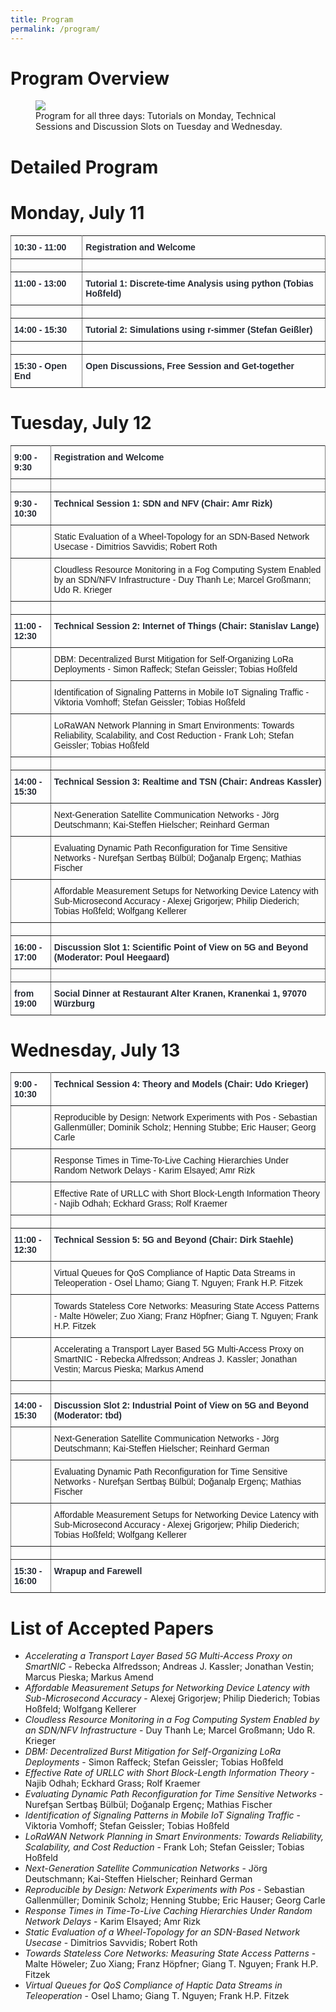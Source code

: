 ```yaml
---
title: Program
permalink: /program/
---
```


# Program Overview

<figure>
	<a href="{{ '/assets/images/workshop_program.png' | relative_url }}" class="image-popup">
    <img src="{{ '/assets/images/workshop_program.png' | relative_url }}">
  </a>
	  <figcaption>
      Program for all three days: Tutorials on Monday, Technical Sessions and Discussion Slots on Tuesday and Wednesday.
    </figcaption>
</figure>

# Detailed Program

# Monday, July 11

<style type="text/css">
.tg  {border-collapse:collapse;border-spacing:0;}
.tg td{border-color:black;border-style:solid;border-width:1px;font-family:Arial, sans-serif;font-size:14px;
  overflow:hidden;padding:10px 5px;word-break:normal;}
.tg th{border-color:black;border-style:solid;border-width:1px;font-family:Arial, sans-serif;font-size:14px;
  font-weight:normal;overflow:hidden;padding:10px 5px;word-break:normal;background-color: #FEFEFE;color: #252A34;font-weight: bold;}
.tg .tg-0pky{border-color:inherit;text-align:left;vertical-align:top}
.tg .tg-0lax{text-align:left;vertical-align:top}
</style>

<table class="tg">
<tbody>
  <tr>
    <th class="tg-0pky">10:30 - 11:00</th>
    <th class="tg-0pky">Registration and Welcome</th>
  </tr>
  <tr>
    <td class="tg-0pky"></td>
    <td class="tg-0pky"></td>
  </tr>
  <tr>
    <th class="tg-0pky">11:00 - 13:00</th>
    <th class="tg-0pky">Tutorial 1: Discrete-time Analysis using python (Tobias Hoßfeld)</th>
  </tr>
  <tr>
    <td class="tg-0pky"></td>
    <td class="tg-0pky"></td>
  </tr>
  <tr>
    <th class="tg-0pky">14:00 - 15:30</th>
    <th class="tg-0pky">Tutorial 2: Simulations using r-simmer (Stefan Geißler)</th>
  </tr>
  <tr>
    <td class="tg-0pky"></td>
    <td class="tg-0pky"></td>
  </tr>
  <tr>
    <th class="tg-0pky">15:30 - Open End</th>
    <th class="tg-0pky">Open Discussions, Free Session and Get-together</th>
  </tr>
</tbody>
</table>

# Tuesday, July 12

<table class="tg">
<tbody>
  <tr>
    <th class="tg-0pky">9:00 - 9:30</th>
    <th class="tg-0pky">Registration and Welcome</th>
  </tr>
  <tr>
    <td class="tg-0pky"></td>
    <td class="tg-0pky"></td>
  </tr>
  <tr>
    <th class="tg-0pky">9:30 - 10:30</th>
    <th class="tg-0pky">Technical Session 1: SDN and NFV (Chair: Amr Rizk)</th>
  </tr>
  <tr>
    <td class="tg-0pky"></td>
    <td class="tg-0pky">Static Evaluation of a Wheel-Topology for an SDN-Based Network Usecase - Dimitrios Savvidis; Robert Roth</td>
  </tr>
  <tr>
    <td class="tg-0pky"></td>
    <td class="tg-0pky">Cloudless Resource Monitoring in a Fog Computing System Enabled by an SDN/NFV Infrastructure - Duy Thanh Le; Marcel Großmann; Udo R. Krieger</td>
  </tr>
  <tr>
    <td class="tg-0pky"></td>
    <td class="tg-0pky"></td>
  </tr>
  <tr>
    <th class="tg-0pky">11:00 - 12:30</th>
    <th class="tg-0pky">Technical Session 2: Internet of Things (Chair: Stanislav Lange)</th>
  </tr>
  <tr>
    <td class="tg-0pky"></td>
    <td class="tg-0pky">DBM: Decentralized Burst Mitigation for Self-Organizing LoRa Deployments - Simon Raffeck; Stefan Geissler; Tobias Hoßfeld</td>
  </tr>
  <tr>
    <td class="tg-0pky"></td>
    <td class="tg-0pky">Identification of Signaling Patterns in Mobile IoT Signaling Traffic - Viktoria Vomhoff; Stefan Geissler; Tobias Hoßfeld</td>
  </tr>
  <tr>
    <td class="tg-0pky"></td>
    <td class="tg-0pky">LoRaWAN Network Planning in Smart Environments: Towards Reliability, Scalability, and Cost Reduction - Frank Loh; Stefan Geissler; Tobias Hoßfeld</td>
  </tr>
  <tr>
    <td class="tg-0pky"></td>
    <td class="tg-0pky"></td>
  </tr>
  <tr>
    <th class="tg-0pky">14:00 - 15:30</th>
    <th class="tg-0pky">Technical Session 3: Realtime and TSN (Chair: Andreas Kassler)</th>
  </tr>
  <tr>
    <td class="tg-0pky"></td>
    <td class="tg-0pky">Next-Generation Satellite Communication Networks - Jörg Deutschmann; Kai-Steffen Hielscher; Reinhard German</td>
  </tr>
  <tr>
    <td class="tg-0pky"></td>
    <td class="tg-0pky">Evaluating Dynamic Path Reconfiguration for Time Sensitive Networks - Nurefşan Sertbaş Bülbül; Doğanalp Ergenç; Mathias Fischer</td>
  </tr>
  <tr>
    <td class="tg-0pky"></td>
    <td class="tg-0pky">Affordable Measurement Setups for Networking Device Latency with Sub-Microsecond Accuracy - Alexej Grigorjew; Philip Diederich; Tobias Hoßfeld; Wolfgang Kellerer</td>
  </tr>
  <tr>
    <td class="tg-0pky"></td>
    <td class="tg-0pky"></td>
  </tr>
  <tr>
    <th class="tg-0pky">16:00 - 17:00</th>
    <th class="tg-0pky">Discussion Slot 1: Scientific Point of View on 5G and Beyond (Moderator: Poul Heegaard)</th>
  </tr>
  <tr>
    <td class="tg-0pky"></td>
    <td class="tg-0pky"></td>
  </tr>
  <tr>
    <th class="tg-0pky">from 19:00</th>
    <th class="tg-0pky">Social Dinner at Restaurant Alter Kranen, Kranenkai 1, 97070 Würzburg</th>
  </tr>
</tbody>
</table>

# Wednesday, July 13

<table class="tg">
<tbody>
  <tr>
    <th class="tg-0pky">9:00 - 10:30</th>
    <th class="tg-0pky">Technical Session 4: Theory and Models (Chair: Udo Krieger)</th>
  </tr>
  <tr>
    <td class="tg-0pky"></td>
    <td class="tg-0pky">Reproducible by Design: Network Experiments with Pos - Sebastian Gallenmüller; Dominik Scholz; Henning Stubbe; Eric Hauser; Georg Carle</td>
  </tr>
  <tr>
    <td class="tg-0pky"></td>
    <td class="tg-0pky">Response Times in Time-To-Live Caching Hierarchies Under Random Network Delays - Karim Elsayed; Amr Rizk</td>
  </tr>
  <tr>
    <td class="tg-0pky"></td>
    <td class="tg-0pky">Effective Rate of URLLC with Short Block-Length Information Theory - Najib Odhah; Eckhard Grass; Rolf Kraemer</td>
  </tr>
  <tr>
    <td class="tg-0pky"></td>
    <td class="tg-0pky"></td>
  </tr>
  <tr>
    <th class="tg-0pky">11:00 - 12:30</th>
    <th class="tg-0pky">Technical Session 5: 5G and Beyond (Chair: Dirk Staehle)</th>
  </tr>
  <tr>
    <td class="tg-0pky"></td>
    <td class="tg-0pky">Virtual Queues for QoS Compliance of Haptic Data Streams in Teleoperation - Osel Lhamo; Giang T. Nguyen; Frank H.P. Fitzek</td>
  </tr>
  <tr>
    <td class="tg-0pky"></td>
    <td class="tg-0pky">Towards Stateless Core Networks: Measuring State Access Patterns - Malte Höweler; Zuo Xiang; Franz Höpfner; Giang T. Nguyen; Frank H.P. Fitzek</td>
  </tr>
  <tr>
    <td class="tg-0pky"></td>
    <td class="tg-0pky">Accelerating a Transport Layer Based 5G Multi-Access Proxy on SmartNIC - Rebecka Alfredsson; Andreas J. Kassler; Jonathan Vestin; Marcus Pieska; Markus Amend</td>
  </tr>
  <tr>
    <td class="tg-0pky"></td>
    <td class="tg-0pky"></td>
  </tr>
  <tr>
    <th class="tg-0pky">14:00 - 15:30</th>
    <th class="tg-0pky">Discussion Slot 2: Industrial Point of View on 5G and Beyond (Moderator: tbd)</th>
  </tr>
  <tr>
    <td class="tg-0pky"></td>
    <td class="tg-0pky">Next-Generation Satellite Communication Networks - Jörg Deutschmann; Kai-Steffen Hielscher; Reinhard German</td>
  </tr>
  <tr>
    <td class="tg-0pky"></td>
    <td class="tg-0pky">Evaluating Dynamic Path Reconfiguration for Time Sensitive Networks - Nurefşan Sertbaş Bülbül; Doğanalp Ergenç; Mathias Fischer</td>
  </tr>
  <tr>
    <td class="tg-0pky"></td>
    <td class="tg-0pky">Affordable Measurement Setups for Networking Device Latency with Sub-Microsecond Accuracy - Alexej Grigorjew; Philip Diederich; Tobias Hoßfeld; Wolfgang Kellerer</td>
  </tr>
  <tr>
    <td class="tg-0pky"></td>
    <td class="tg-0pky"></td>
  </tr>
  <tr>
    <th class="tg-0pky">15:30 - 16:00</th>
    <th class="tg-0pky">Wrapup and Farewell</th>
  </tr>
</tbody>
</table>

# List of Accepted Papers

* _Accelerating a Transport Layer Based 5G Multi-Access Proxy on SmartNIC_ - Rebecka Alfredsson; Andreas J. Kassler; Jonathan Vestin; Marcus Pieska; Markus Amend
* _Affordable Measurement Setups for Networking Device Latency with Sub-Microsecond Accuracy_ - Alexej Grigorjew; Philip Diederich; Tobias Hoßfeld; Wolfgang Kellerer
* _Cloudless Resource Monitoring in a Fog Computing System Enabled by an SDN/NFV Infrastructure_ - Duy Thanh Le; Marcel Großmann; Udo R. Krieger
* _DBM: Decentralized Burst Mitigation for Self-Organizing LoRa Deployments_ - Simon Raffeck; Stefan Geissler; Tobias Hoßfeld
* _Effective Rate of URLLC with Short Block-Length Information Theory_ - Najib Odhah; Eckhard Grass; Rolf Kraemer
* _Evaluating Dynamic Path Reconfiguration for Time Sensitive Networks_ - Nurefşan Sertbaş Bülbül; Doğanalp Ergenç; Mathias Fischer
* _Identification of Signaling Patterns in Mobile IoT Signaling Traffic_ - Viktoria Vomhoff; Stefan Geissler; Tobias Hoßfeld
* _LoRaWAN Network Planning in Smart Environments: Towards Reliability, Scalability, and Cost Reduction_ - Frank Loh; Stefan Geissler; Tobias Hoßfeld
* _Next-Generation Satellite Communication Networks_ - Jörg Deutschmann; Kai-Steffen Hielscher; Reinhard German
* _Reproducible by Design: Network Experiments with Pos_ - Sebastian Gallenmüller; Dominik Scholz; Henning Stubbe; Eric Hauser; Georg Carle
* _Response Times in Time-To-Live Caching Hierarchies Under Random Network Delays_ - Karim Elsayed; Amr Rizk
* _Static Evaluation of a Wheel-Topology for an SDN-Based Network Usecase_ - Dimitrios Savvidis; Robert Roth
* _Towards Stateless Core Networks: Measuring State Access Patterns_ - Malte Höweler; Zuo Xiang; Franz Höpfner; Giang T. Nguyen; Frank H.P. Fitzek
* _Virtual Queues for QoS Compliance of Haptic Data Streams in Teleoperation_ - Osel Lhamo; Giang T. Nguyen; Frank H.P. Fitzek



